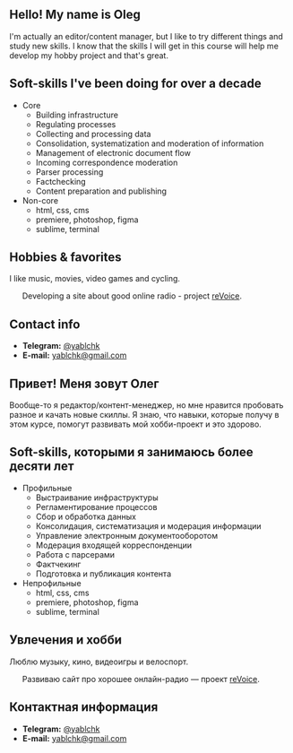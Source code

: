 ## Hello! My name is Oleg
I'm actually an editor/content manager, but I like to try different things and study new skills. I know that the skills I will get in this course will help me develop my hobby project and that's great.

## Soft-skills I've been doing for over a decade
* Core
  * Building infrastructure
  * Regulating processes
  * Collecting and processing data
  * Consolidation, systematization and moderation of information
  * Management of electronic document flow
  * Incoming correspondence moderation
  * Parser processing
  * Factchecking
  * Content preparation and publishing
* Non-core
  * html, css, cms
  * premiere, photoshop, figma
  * sublime, terminal

## Hobbies & favorites
I like music, movies, video games and cycling.

<img src="http://revoice.ru/new_assets/img/logo/revoice_color_500.png" width="19" height="12" /> Developing a site about good online radio - project  [reVoice](http://revoice.ru).

## Contact info
* __Telegram:__ [@yablchk](https://t.me/yablchk)
* __E-mail:__ [yablchk@gmail.com](mailto:yablchk@gmail.com)

## Привет! Меня зовут Олег
Вообще-то я редактор/контент-менеджер, но мне нравится пробовать разное и качать новые скиллы. Я знаю, что навыки, которые получу в этом курсе, помогут развивать мой хобби-проект и это здорово.

## Soft-skills, которыми я занимаюсь более десяти лет
* Профильные
  * Выстраивание инфраструктуры
  * Регламентирование процессов
  * Сбор и обработка данных
  * Консолидация, систематизация и модерация информации
  * Управление электронным документооборотом
  * Модерация входящей корреспонденции
  * Работа с парсерами
  * Фактчекинг
  * Подготовка и публикация контента
* Непрофильные
  * html, css, cms
  * premiere, photoshop, figma
  * sublime, terminal

## Увлечения и хобби
Люблю музыку, кино, видеоигры и велоспорт.

<img src="http://revoice.ru/new_assets/img/logo/revoice_color_500.png" width="19" height="12" /> Развиваю сайт про хорошее онлайн-радио — проект [reVoice](http://revoice.ru).

## Контактная информация
* __Telegram:__ [@yablchk](https://t.me/yablchk)
* __E-mail:__ [yablchk@gmail.com](mailto:yablchk@gmail.com)
